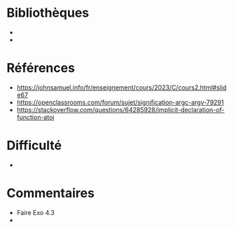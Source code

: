 # Bibliothèques
* 
*

# Références
* https://johnsamuel.info/fr/enseignement/cours/2023/C/cours2.html#slide67
* https://openclassrooms.com/forum/sujet/signification-argc-argv-79291
* https://stackoverflow.com/questions/64285928/implicit-declaration-of-function-atoi

# Difficulté
*

# Commentaires
* Faire Exo 4.3
* 


